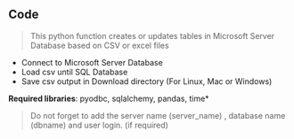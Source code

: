 ## Code

>This python function creates or updates tables in Microsoft Server Database based on CSV or excel files


- Connect to Microsoft Server Database
- Load csv until SQL Database
- Save csv output in Download directory (For Linux, Mac or Windows)


**Required libraries**: pyodbc, sqlalchemy, pandas, time*

>Do not forget to add the server name (server_name) , database name (dbname) and user login. (if required)
